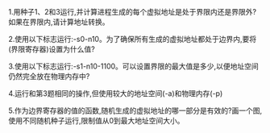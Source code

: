 1.用种子1、2和3运行,并计算进程生成的每个虚拟地址是处于界限内还是界限外? 如果在界限内,请计算地址转换。

2.使用以下标志运行:-s0-n10。为了确保所有生成的虚拟地址都处于边界内,要将(界限寄存器)设置为什么值?

3.使用以下标志运行:-s1-n10-1100。可以设置界限的最大值是多少,以便地址空间仍然完全放在物理内存中?

4.运行和第3题相同的操作,但使用较大的地址空间(-a)和物理内存(-p)

5.作为边界寄存器的值的函数,随机生成的虚拟地址的哪一部分是有效的?画一个图,使用不同随机种子运行,限制值从0到最大地址空间大小。

